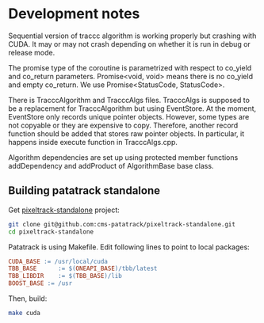 # Development notes

Sequential version of traccc algorithm is working properly but crashing with CUDA. It may or may not crash
depending on whether it is run in debug or release mode.

The promise type of the coroutine is parametrized with respect to co_yield and co_return parameters. Promise<void, void>
means there is no co_yield and empty co_return. We use Promise<StatusCode, StatusCode>.

There is TracccAlgorithm and TracccAlgs files. TracccAlgs is supposed to be a replacement for TracccAlgorithm but
using EventStore. At the moment, EventStore only records unique pointer objects. However, some types are not
copyable or they are expensive to copy. Therefore, another record function should be added that stores raw pointer objects.
In particular, it happens inside execute function in TracccAlgs.cpp.

Algorithm dependencies are set up using protected member functions addDependency and addProduct of AlgorithmBase base class.

## Building patatrack standalone

Get [pixeltrack-standalone](https://github.com/cms-patatrack/pixeltrack-standalone) project:

```sh
git clone git@github.com:cms-patatrack/pixeltrack-standalone.git
cd pixeltrack-standalone
```

Patatrack is using Makefile. Edit following lines to point to local packages:

```makefile
CUDA_BASE := /usr/local/cuda
TBB_BASE      := $(ONEAPI_BASE)/tbb/latest
TBB_LIBDIR    := $(TBB_BASE)/lib
BOOST_BASE := /usr
```

Then, build:

```sh
make cuda
```
